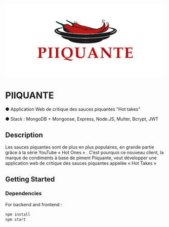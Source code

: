 ![Piiquante](frontend/assets/images/16275605596354_PiiquanteLogo.png)
# PIIQUANTE

● Application Web de critique des sauces piquantes "Hot takes"

● Stack : MongoDB + Mongoose, Express, Node.JS, Multer, Bcrypt, JWT

## Description

Les sauces piquantes sont de plus en plus populaires, en grande partie grâce à la série YouTube « Hot Ones » . C’est pourquoi ce nouveau client, la marque de condiments à base de piment Piiquante, veut développer une application web de critique des sauces piquantes appelée « Hot Takes » 

## Getting Started

### Dependencies
For backend and frontend : 
```
npm install
npm start
```



